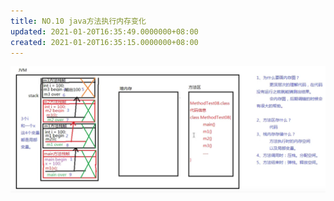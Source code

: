 ```yaml
---
title: NO.10 java方法执行内存变化
updated: 2021-01-20T16:35:49.0000000+08:00
created: 2021-01-20T16:35:15.0000000+08:00
---
```


![image1](resources/image1-5.png)

